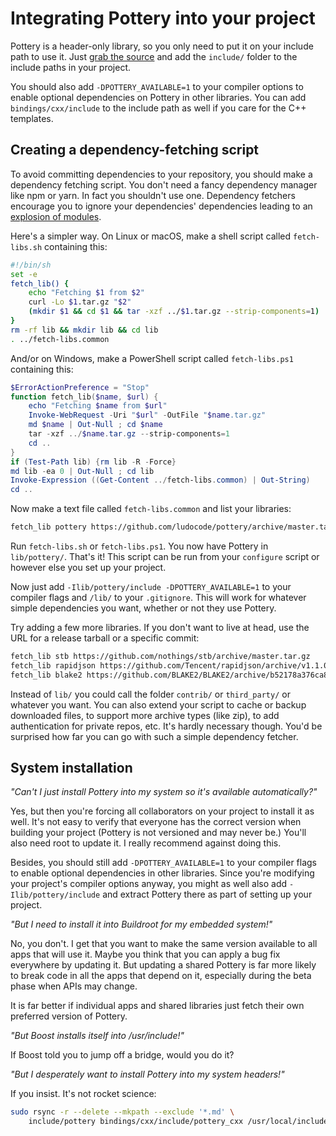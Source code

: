 # Integrating Pottery into your project

Pottery is a header-only library, so you only need to put it on your include path to use it. Just [grab the source](https://github.com/ludocode/pottery/archive/master.tar.gz) and add the `include/` folder to the include paths in your project.

You should also add `-DPOTTERY_AVAILABLE=1` to your compiler options to enable optional dependencies on Pottery in other libraries. You can add `bindings/cxx/include` to the include path as well if you care for the C++ templates.



## Creating a dependency-fetching script

To avoid committing dependencies to your repository, you should make a dependency fetching script. You don't need a fancy dependency manager like npm or yarn. In fact you shouldn't use one. Dependency fetchers encourage you to ignore your dependencies' dependencies leading to an [explosion of modules](https://www.davidhaney.io/npm-left-pad-have-we-forgotten-how-to-program/).

Here's a simpler way. On Linux or macOS, make a shell script called `fetch-libs.sh` containing this:

```sh
#!/bin/sh
set -e
fetch_lib() {
    echo "Fetching $1 from $2"
    curl -Lo $1.tar.gz "$2"
    (mkdir $1 && cd $1 && tar -xzf ../$1.tar.gz --strip-components=1)
}
rm -rf lib && mkdir lib && cd lib
. ../fetch-libs.common
```

And/or on Windows, make a PowerShell script called `fetch-libs.ps1` containing this:

```powershell
$ErrorActionPreference = "Stop"
function fetch_lib($name, $url) {
    echo "Fetching $name from $url"
    Invoke-WebRequest -Uri "$url" -OutFile "$name.tar.gz"
    md $name | Out-Null ; cd $name
    tar -xzf ../$name.tar.gz --strip-components=1
    cd ..
}
if (Test-Path lib) {rm lib -R -Force}
md lib -ea 0 | Out-Null ; cd lib
Invoke-Expression ((Get-Content ../fetch-libs.common) | Out-String)
cd ..
```

Now make a text file called `fetch-libs.common` and list your libraries:

```sh
fetch_lib pottery https://github.com/ludocode/pottery/archive/master.tar.gz
```

Run `fetch-libs.sh` or `fetch-libs.ps1`. You now have Pottery in `lib/pottery/`. That's it! This script can be run from your `configure` script or however else you set up your project.

Now just add `-Ilib/pottery/include -DPOTTERY_AVAILABLE=1` to your compiler flags and `/lib/` to your `.gitignore`. This will work for whatever simple dependencies you want, whether or not they use Pottery.

Try adding a few more libraries. If you don't want to live at head, use the URL for a release tarball or a specific commit:

```sh
fetch_lib stb https://github.com/nothings/stb/archive/master.tar.gz
fetch_lib rapidjson https://github.com/Tencent/rapidjson/archive/v1.1.0.tar.gz
fetch_lib blake2 https://github.com/BLAKE2/BLAKE2/archive/b52178a376ca85a8ffe50492263c2a5bc0fa4f46.tar.gz
```

Instead of `lib/` you could call the folder `contrib/` or `third_party/` or whatever you want. You can also extend your script to cache or backup downloaded files, to support more archive types (like zip), to add authentication for private repos, etc. It's hardly necessary though. You'd be surprised how far you can go with such a simple dependency fetcher.



## System installation

_"Can't I just install Pottery into my system so it's available automatically?"_

Yes, but then you're forcing all collaborators on your project to install it as well. It's not easy to verify that everyone has the correct version when building your project (Pottery is not versioned and may never be.) You'll also need root to update it. I really recommend against doing this.

Besides, you should still add `-DPOTTERY_AVAILABLE=1` to your compiler flags to enable optional dependencies in other libraries. Since you're modifying your project's compiler options anyway, you might as well also add `-Ilib/pottery/include` and extract Pottery there as part of setting up your project.

_"But I need to install it into Buildroot for my embedded system!"_

No, you don't. I get that you want to make the same version available to all apps that will use it. Maybe you think that you can apply a bug fix everywhere by updating it. But updating a shared Pottery is far more likely to break code in all the apps that depend on it, especially during the beta phase when APIs may change.

It is far better if individual apps and shared libraries just fetch their own preferred version of Pottery.

_"But Boost installs itself into /usr/include!"_

If Boost told you to jump off a bridge, would you do it?

_"But I desperately want to install Pottery into my system headers!"_

If you insist. It's not rocket science:

```sh
sudo rsync -r --delete --mkpath --exclude '*.md' \
    include/pottery bindings/cxx/include/pottery_cxx /usr/local/include
```
